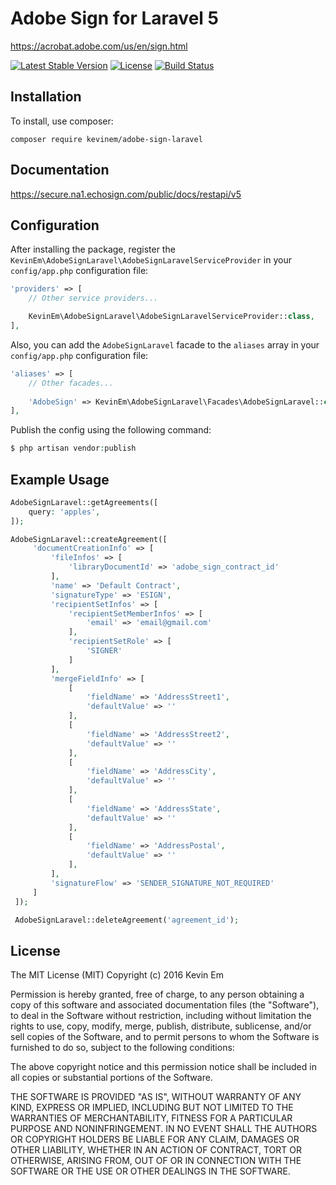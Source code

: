 # Adobe Sign for Laravel 5

https://acrobat.adobe.com/us/en/sign.html

[![Latest Stable Version](https://poser.pugx.org/kevinem/adobe-sign-php/v/stable?format=flat-square)](https://packagist.org/packages/kevinem/adobe-sign-php)
[![License](https://poser.pugx.org/kevinem/adobe-sign-php/license?format=flat-square)](https://packagist.org/packages/kevinem/adobe-sign-php)
[![Build Status](https://travis-ci.org/kevinem/adobe-sign-laravel.svg?branch=master)](https://travis-ci.org/kevinem/adobe-sign-laravel)

## Installation

To install, use composer:

```
composer require kevinem/adobe-sign-laravel
```

## Documentation

https://secure.na1.echosign.com/public/docs/restapi/v5

## Configuration

After installing the package, register the `KevinEm\AdobeSignLaravel\AdobeSignLaravelServiceProvider`
in your `config/app.php` configuration file:

```php
'providers' => [
    // Other service providers...

    KevinEm\AdobeSignLaravel\AdobeSignLaravelServiceProvider::class,
],

```
Also, you can add the `AdobeSignLaravel` facade to the `aliases` array in your `config/app.php` configuration file:

```php
'aliases' => [
    // Other facades...
    
    'AdobeSign' => KevinEm\AdobeSignLaravel\Facades\AdobeSignLaravel::class,
],
```

Publish the config using the following command:

```php
$ php artisan vendor:publish
```

## Example Usage

```php
AdobeSignLaravel::getAgreements([
    query: 'apples',
]);

AdobeSignLaravel::createAgreement([
     'documentCreationInfo' => [
         'fileInfos' => [
             'libraryDocumentId' => 'adobe_sign_contract_id'
         ],
         'name' => 'Default Contract',
         'signatureType' => 'ESIGN',
         'recipientSetInfos' => [
             'recipientSetMemberInfos' => [
                 'email' => 'email@gmail.com'
             ],
             'recipientSetRole' => [
                 'SIGNER'
             ]
         ],
         'mergeFieldInfo' => [
             [
                 'fieldName' => 'AddressStreet1',
                 'defaultValue' => ''
             ],
             [
                 'fieldName' => 'AddressStreet2',
                 'defaultValue' => ''
             ],
             [
                 'fieldName' => 'AddressCity',
                 'defaultValue' => ''
             ],
             [
                 'fieldName' => 'AddressState',
                 'defaultValue' => ''
             ],
             [
                 'fieldName' => 'AddressPostal',
                 'defaultValue' => ''
             ],
         ],
         'signatureFlow' => 'SENDER_SIGNATURE_NOT_REQUIRED'
     ]
 ]);

 AdobeSignLaravel::deleteAgreement('agreement_id');
```

## License 

The MIT License (MIT)
Copyright (c) 2016 Kevin Em

Permission is hereby granted, free of charge, to any person obtaining a copy of this software and associated
documentation files (the "Software"), to deal in the Software without restriction, including without limitation
the rights to use, copy, modify, merge, publish, distribute, sublicense, and/or sell copies of the Software,
and to permit persons to whom the Software is furnished to do so, subject to the following conditions:

The above copyright notice and this permission notice shall be included in all copies or substantial portions of
the Software.

THE SOFTWARE IS PROVIDED "AS IS", WITHOUT WARRANTY OF ANY KIND, EXPRESS OR IMPLIED, INCLUDING BUT NOT LIMITED
TO THE WARRANTIES OF MERCHANTABILITY, FITNESS FOR A PARTICULAR PURPOSE AND NONINFRINGEMENT. IN NO EVENT SHALL
THE AUTHORS OR COPYRIGHT HOLDERS BE LIABLE FOR ANY CLAIM, DAMAGES OR OTHER LIABILITY, WHETHER IN AN ACTION OF
CONTRACT, TORT OR OTHERWISE, ARISING FROM, OUT OF OR IN CONNECTION WITH THE SOFTWARE OR THE USE OR OTHER DEALINGS
IN THE SOFTWARE.
